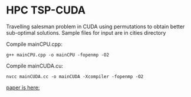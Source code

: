 # HPC TSP-CUDA
Travelling salesman problem in CUDA using permutations to obtain better sub-optimal solutions.
Sample files for input are in cities directory


Compile mainCPU.cpp:
```
g++ mainCPU.cpp -o mainCPU -fopenmp -O2
```
Compile mainCUDA.cu:
```
nvcc mainCUDA.cc -o mainCUDA -Xcompiler -fopenmp -O2
```

[paper is here:](https://es.sharelatex.com/read/ngpqwphrcfpj)


